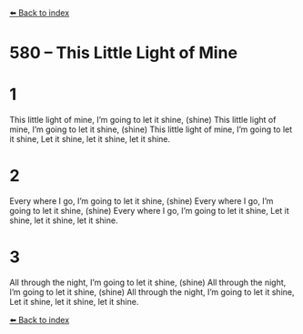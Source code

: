 [⬅️ Back to index](../README.md)

# 580 – This Little Light of Mine


# 1
This little light of mine, I’m going to let it shine, (shine)
This little light of mine, I’m going to let it shine, (shine)
This little light of mine, I’m going to let it shine,
Let it shine, let it shine, let it shine.

# 2
Every where I go, I’m going to let it shine, (shine)
Every where I go, I’m going to let it shine, (shine)
Every where I go, I’m going to let it shine,
Let it shine, let it shine, let it shine.

# 3
All through the night, I’m going to let it shine, (shine)
All through the night, I’m going to let it shine, (shine)
All through the night, I’m going to let it shine,
Let it shine, let it shine, let it shine.

[⬅️ Back to index](../README.md)
